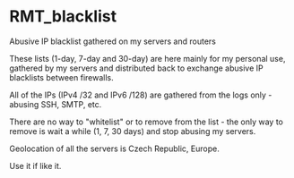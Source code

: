 # RMT_blacklist
Abusive IP blacklist gathered on my servers and routers

These lists (1-day, 7-day and 30-day) are here mainly for my personal use, gathered by my servers and distributed back to exchange abusive IP blacklists between firewalls.

All of the IPs (IPv4 /32 and IPv6 /128) are gathered from the logs only - abusing SSH, SMTP, etc.

There are no way to "whitelist" or to remove from the list - the only way to remove is wait a while (1, 7, 30 days) and stop abusing my servers.

Geolocation of all the servers is Czech Republic, Europe.

Use it if like it.
